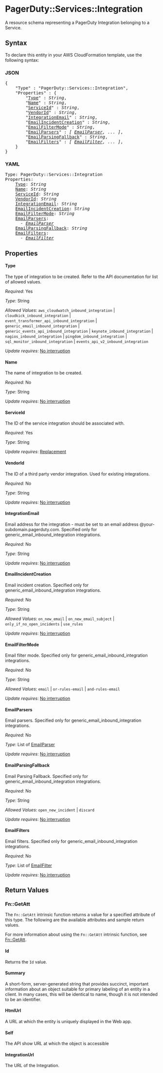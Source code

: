 # PagerDuty::Services::Integration

A resource schema representing a PagerDuty Integration belonging to a Service.

## Syntax

To declare this entity in your AWS CloudFormation template, use the following syntax:

### JSON

<pre>
{
    "Type" : "PagerDuty::Services::Integration",
    "Properties" : {
        "<a href="#type" title="Type">Type</a>" : <i>String</i>,
        "<a href="#name" title="Name">Name</a>" : <i>String</i>,
        "<a href="#serviceid" title="ServiceId">ServiceId</a>" : <i>String</i>,
        "<a href="#vendorid" title="VendorId">VendorId</a>" : <i>String</i>,
        "<a href="#integrationemail" title="IntegrationEmail">IntegrationEmail</a>" : <i>String</i>,
        "<a href="#emailincidentcreation" title="EmailIncidentCreation">EmailIncidentCreation</a>" : <i>String</i>,
        "<a href="#emailfiltermode" title="EmailFilterMode">EmailFilterMode</a>" : <i>String</i>,
        "<a href="#emailparsers" title="EmailParsers">EmailParsers</a>" : <i>[ <a href="emailparser.md">EmailParser</a>, ... ]</i>,
        "<a href="#emailparsingfallback" title="EmailParsingFallback">EmailParsingFallback</a>" : <i>String</i>,
        "<a href="#emailfilters" title="EmailFilters">EmailFilters</a>" : <i>[ <a href="emailfilter.md">EmailFilter</a>, ... ]</i>,
    }
}
</pre>

### YAML

<pre>
Type: PagerDuty::Services::Integration
Properties:
    <a href="#type" title="Type">Type</a>: <i>String</i>
    <a href="#name" title="Name">Name</a>: <i>String</i>
    <a href="#serviceid" title="ServiceId">ServiceId</a>: <i>String</i>
    <a href="#vendorid" title="VendorId">VendorId</a>: <i>String</i>
    <a href="#integrationemail" title="IntegrationEmail">IntegrationEmail</a>: <i>String</i>
    <a href="#emailincidentcreation" title="EmailIncidentCreation">EmailIncidentCreation</a>: <i>String</i>
    <a href="#emailfiltermode" title="EmailFilterMode">EmailFilterMode</a>: <i>String</i>
    <a href="#emailparsers" title="EmailParsers">EmailParsers</a>: <i>
      - <a href="emailparser.md">EmailParser</a></i>
    <a href="#emailparsingfallback" title="EmailParsingFallback">EmailParsingFallback</a>: <i>String</i>
    <a href="#emailfilters" title="EmailFilters">EmailFilters</a>: <i>
      - <a href="emailfilter.md">EmailFilter</a></i>
</pre>

## Properties

#### Type

The type of integration to be created. Refer to the API documentation for list of allowed values.

_Required_: Yes

_Type_: String

_Allowed Values_: <code>aws_cloudwatch_inbound_integration</code> | <code>cloudkick_inbound_integration</code> | <code>event_transformer_api_inbound_integration</code> | <code>generic_email_inbound_integration</code> | <code>generic_events_api_inbound_integration</code> | <code>keynote_inbound_integration</code> | <code>nagios_inbound_integration</code> | <code>pingdom_inbound_integration</code> | <code>sql_monitor_inbound_integration</code> | <code>events_api_v2_inbound_integration</code>

_Update requires_: [No interruption](https://docs.aws.amazon.com/AWSCloudFormation/latest/UserGuide/using-cfn-updating-stacks-update-behaviors.html#update-no-interrupt)

#### Name

The name of integration to be created.

_Required_: No

_Type_: String

_Update requires_: [No interruption](https://docs.aws.amazon.com/AWSCloudFormation/latest/UserGuide/using-cfn-updating-stacks-update-behaviors.html#update-no-interrupt)

#### ServiceId

The ID of the service integration should be associated with.

_Required_: Yes

_Type_: String

_Update requires_: [Replacement](https://docs.aws.amazon.com/AWSCloudFormation/latest/UserGuide/using-cfn-updating-stacks-update-behaviors.html#update-replacement)

#### VendorId

The ID of a third party vendor integration. Used for existing integrations.

_Required_: No

_Type_: String

_Update requires_: [No interruption](https://docs.aws.amazon.com/AWSCloudFormation/latest/UserGuide/using-cfn-updating-stacks-update-behaviors.html#update-no-interrupt)

#### IntegrationEmail

Email address for the integration - must be set to an email address @your-subdomain.pagerduty.com. Specified only for generic_email_inbound_integration integrations.

_Required_: No

_Type_: String

_Update requires_: [No interruption](https://docs.aws.amazon.com/AWSCloudFormation/latest/UserGuide/using-cfn-updating-stacks-update-behaviors.html#update-no-interrupt)

#### EmailIncidentCreation

Email incident creation. Specified only for generic_email_inbound_integration integrations.

_Required_: No

_Type_: String

_Allowed Values_: <code>on_new_email</code> | <code>on_new_email_subject</code> | <code>only_if_no_open_incidents</code> | <code>use_rules</code>

_Update requires_: [No interruption](https://docs.aws.amazon.com/AWSCloudFormation/latest/UserGuide/using-cfn-updating-stacks-update-behaviors.html#update-no-interrupt)

#### EmailFilterMode

Email filter mode. Specified only for generic_email_inbound_integration integrations.

_Required_: No

_Type_: String

_Allowed Values_: <code>email</code> | <code>or-rules-email</code> | <code>and-rules-email</code>

_Update requires_: [No interruption](https://docs.aws.amazon.com/AWSCloudFormation/latest/UserGuide/using-cfn-updating-stacks-update-behaviors.html#update-no-interrupt)

#### EmailParsers

Email parsers. Specified only for generic_email_inbound_integration integrations.

_Required_: No

_Type_: List of <a href="emailparser.md">EmailParser</a>

_Update requires_: [No interruption](https://docs.aws.amazon.com/AWSCloudFormation/latest/UserGuide/using-cfn-updating-stacks-update-behaviors.html#update-no-interrupt)

#### EmailParsingFallback

Email Parsing Fallback. Specified only for generic_email_inbound_integration integrations.

_Required_: No

_Type_: String

_Allowed Values_: <code>open_new_incident</code> | <code>discard</code>

_Update requires_: [No interruption](https://docs.aws.amazon.com/AWSCloudFormation/latest/UserGuide/using-cfn-updating-stacks-update-behaviors.html#update-no-interrupt)

#### EmailFilters

Email filters. Specified only for generic_email_inbound_integration integrations.

_Required_: No

_Type_: List of <a href="emailfilter.md">EmailFilter</a>

_Update requires_: [No interruption](https://docs.aws.amazon.com/AWSCloudFormation/latest/UserGuide/using-cfn-updating-stacks-update-behaviors.html#update-no-interrupt)

## Return Values

### Fn::GetAtt

The `Fn::GetAtt` intrinsic function returns a value for a specified attribute of this type. The following are the available attributes and sample return values.

For more information about using the `Fn::GetAtt` intrinsic function, see [Fn::GetAtt](https://docs.aws.amazon.com/AWSCloudFormation/latest/UserGuide/intrinsic-function-reference-getatt.html).

#### Id

Returns the <code>Id</code> value.

#### Summary

A short-form, server-generated string that provides succinct, important information about an object suitable for primary labeling of an entity in a client. In many cases, this will be identical to name, though it is not intended to be an identifier.

#### HtmlUrl

A URL at which the entity is uniquely displayed in the Web app.

#### Self

The API show URL at which the object is accessible

#### IntegrationUrl

The URL of the Integration.


